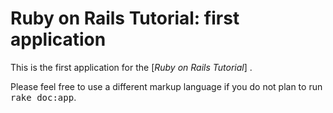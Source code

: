 # Ruby on Rails Tutorial: first application

This is the first application for the
[*Ruby on Rails Tutorial*]
.


Please feel free to use a different markup language if you do not plan to run
<tt>rake doc:app</tt>.
